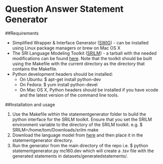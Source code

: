Question Answer Statement Generator
===========================

##Requirements
- Simplified Wrapper & Interface Generator ([SWIG](http://swig.org/)) -  can be installed using Linux package managers or brew on Mac OS X
- The SRI Language Modeling Toolkit ([SRILM](http://www.speech.sri.com/projects/srilm)) - a tarball with the needed modifications can be found [here](https://www.dropbox.com/s/7lt6kg56xb2h1rk/srilm.tar.gz?dl=0). Note that the toolkit should be built using the Makefile with the current directory as the directory that contains the Makefile.
- Python development headers should be installed:
    - On Ubuntu:
	$ apt-get install python-dev
    - On Fedora:
        $ yum install python-devel
    - On Mac OS X, Python headers should be installed if you have xcode and the latest version of the command line tools.


##Installation and usage
1. Use the Makefile within the statementgenerator folder to build the python interface for the SRILM toolkit.  Ensure that you set the SRILM environment variable to the directory of the SRILM toolkit. e.g.
	$ SRILM=/home/tom/Downloads/srilm make
2. Download the language model from [here](https://www.dropbox.com/s/f0odv0oh1gwjqdb/wikimodel.lm?dl=0)  and then place it in the statementgenerator directory.
3. Run the generator from the main directory of the repo i.e.
	$ python statementgenerator.py mc160.dev
which will create a .tsv file with the generated statements in datasets/generatedstatements/.
	
